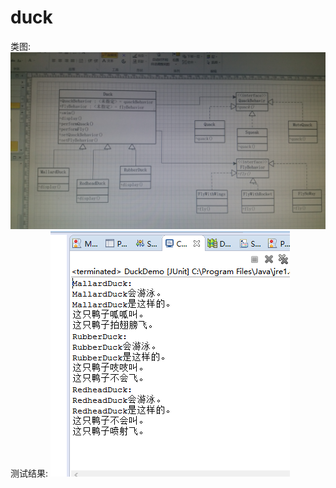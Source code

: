 # duck
类图:
![page](https://github.com/qiqiseven/duck/blob/master/%E7%B1%BB%E5%9B%BE.jpg)
测试结果:
![page](https://github.com/qiqiseven/duck/blob/master/Duck%E6%B5%8B%E8%AF%95.PNG)
